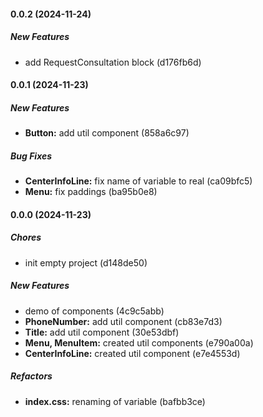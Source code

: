 #### 0.0.2 (2024-11-24)

##### New Features

- add RequestConsultation block (d176fb6d)

#### 0.0.1 (2024-11-23)

##### New Features

- **Button:** add util component (858a6c97)

##### Bug Fixes

- **CenterInfoLine:** fix name of variable to real (ca09bfc5)
- **Menu:** fix paddings (ba95b0e8)

#### 0.0.0 (2024-11-23)

##### Chores

- init empty project (d148de50)

##### New Features

- demo of components (4c9c5abb)
- **PhoneNumber:** add util component (cb83e7d3)
- **Title:** add util component (30e53dbf)
- **Menu, MenuItem:** created util components (e790a00a)
- **CenterInfoLine:** created util component (e7e4553d)

##### Refactors

- **index.css:** renaming of variable (bafbb3ce)
